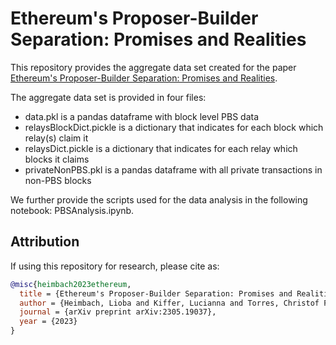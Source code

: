# Ethereum's Proposer-Builder Separation: Promises and Realities 

This repository provides the aggregate data set created for the paper [Ethereum's Proposer-Builder Separation: Promises and Realities](https://arxiv.org/abs/2305.19037).

The aggregate data set is provided in four files: 
- data.pkl is a pandas dataframe with block level PBS data
- relaysBlockDict.pickle is a dictionary that indicates for each block which relay(s) claim it
- relaysDict.pickle is a dictionary that indicates for each relay which blocks it claims
- privateNonPBS.pkl is a pandas dataframe with all private transactions in non-PBS blocks

We further provide the scripts used for the data analysis in the following notebook: PBSAnalysis.ipynb.

## Attribution
If using this repository for research, please cite as: 
``` bibtex
@misc{heimbach2023ethereum,
  title = {Ethereum's Proposer-Builder Separation: Promises and Realities},
  author = {Heimbach, Lioba and Kiffer, Lucianna and Torres, Christof Ferreira and Wattenhofer, Roger},
  journal = {arXiv preprint arXiv:2305.19037},
  year = {2023}
}
```
